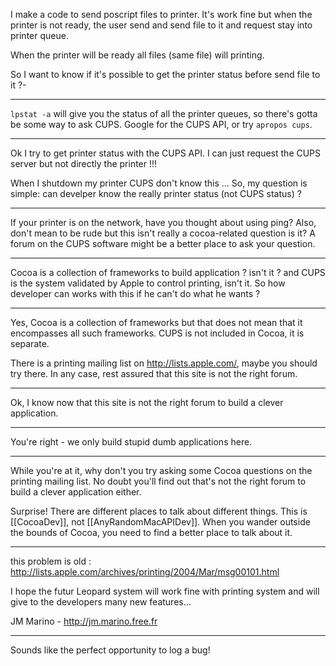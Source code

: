 I make a code to send poscript files to printer.
It's work fine but when the printer is not ready, the user send and send file to it and request stay into printer queue.

When the printer will be ready all files (same file) will printing.

So I want to know if it's possible to get the printer status before send file to it ?-

----
`lpstat -a` will give you the status of all the printer queues, so there's gotta be some way to ask CUPS.  Google for the CUPS API, or try `apropos cups`.

----
Ok I try to get printer status with the CUPS API.
I can just request the CUPS server but not directly the printer !!!

When I shutdown my printer CUPS don't know this ...
So, my question is simple: can develper know the really printer status (not CUPS status) ?

----

If your printer is on the network, have you thought about using ping? Also, don't mean to be rude but this isn't really a cocoa-related question is it? A forum on the CUPS software might be a better place to ask your question.

----

Cocoa is a collection of frameworks to build application ? isn't it ? and CUPS is the system validated by Apple to control printing, isn't it. So how developer can works with this if he can't do what he wants ?

----
Yes, Cocoa is a collection of frameworks but that does not mean that it encompasses all such frameworks. CUPS is not included in Cocoa, it is separate.

There is a printing mailing list on http://lists.apple.com/, maybe you should try there. In any case, rest assured that this site is not the right forum.

----
Ok, I know now that this site is not the right forum to build a clever application.

----

You're right - we only build stupid dumb applications here.

----
While you're at it, why don't you try asking some Cocoa questions on the printing mailing list. No doubt you'll find out that's not the right forum to build a clever application either.

Surprise! There are different places to talk about different things. This is [[CocoaDev]], not [[AnyRandomMacAPIDev]]. When you wander outside the bounds of Cocoa, you need to find a better place to talk about it.

----
this problem is old :
http://lists.apple.com/archives/printing/2004/Mar/msg00101.html

I hope the futur Leopard system will work fine with printing system and will give to the developers many new features...

JM Marino - http://jm.marino.free.fr

----

Sounds like the perfect opportunity to log a bug!